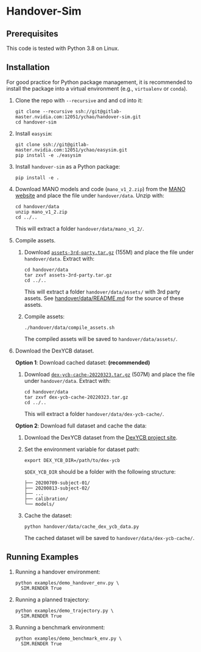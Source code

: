 # Handover-Sim

## Prerequisites

This code is tested with Python 3.8 on Linux.

## Installation

For good practice for Python package management, it is recommended to install the package into a virtual environment (e.g., `virtualenv` or `conda`).

1. Clone the repo with `--recursive` and and cd into it:

    ```Shell
    git clone --recursive ssh://git@gitlab-master.nvidia.com:12051/ychao/handover-sim.git
    cd handover-sim
    ```

2. Install `easysim`:

    ```Shell
    git clone ssh://git@gitlab-master.nvidia.com:12051/ychao/easysim.git
    pip install -e ./easysim
    ```

3. Install `handover-sim` as a Python package:

    ```Shell
    pip install -e .
    ```

4. Download MANO models and code (`mano_v1_2.zip`) from the [MANO website](https://mano.is.tue.mpg.de) and place the file under `handover/data`. Unzip with:

    ```Shell
    cd handover/data
    unzip mano_v1_2.zip
    cd ../..
    ```

    This will extract a folder `handover/data/mano_v1_2/`.

5. Compile assets.

    1. Download [`assets-3rd-party.tar.gz`](https://drive.google.com/uc?export=download&id=1nZqyzWDCaZqGglptkQKusDpTboTNpT4-) (155M) and place the file under `handover/data`. Extract with:

        ```Shell
        cd handover/data
        tar zxvf assets-3rd-party.tar.gz
        cd ../..
        ```

        This will extract a folder `handover/data/assets/` with 3rd party assets. See [handover/data/README.md](./handover/data/README.md) for the source of these assets.

    2. Compile assets:

        ```Shell
        ./handover/data/compile_assets.sh
        ```

        The compiled assets will be saved to `handover/data/assets/`.

6. Download the DexYCB dataset.

    **Option 1**: Download cached dataset: **(recommended)**

    1. Download [`dex-ycb-cache-20220323.tar.gz`](https://drive.google.com/uc?export=download&id=1Jqe2iqI7inoEdE3BL4vEs25eT5M7aUHd) (507M) and place the file under `handover/data`. Extract with:

        ```Shell
        cd handover/data
        tar zxvf dex-ycb-cache-20220323.tar.gz
        cd ../..
        ```

        This will extract a folder `handover/data/dex-ycb-cache/`.

    **Option 2**: Download full dataset and cache the data:

    1. Download the DexYCB dataset from the [DexYCB project site](https://dex-ycb.github.io).

    2. Set the environment variable for dataset path:

        ```Shell
        export DEX_YCB_DIR=/path/to/dex-ycb
        ```

        `$DEX_YCB_DIR` should be a folder with the following structure:

        ```Shell
        ├── 20200709-subject-01/
        ├── 20200813-subject-02/
        ├── ...
        ├── calibration/
        └── models/
        ```

    3. Cache the dataset:

        ```Shell
        python handover/data/cache_dex_ycb_data.py
        ```

        The cached dataset will be saved to `handover/data/dex-ycb-cache/`.

## Running Examples

1. Running a handover environment:

    ```Shell
    python examples/demo_handover_env.py \
      SIM.RENDER True
    ```

2. Running a planned trajectory:

    ```Shell
    python examples/demo_trajectory.py \
      SIM.RENDER True
    ```

3. Running a benchmark environment:

    ```Shell
    python examples/demo_benchmark_env.py \
      SIM.RENDER True
    ```
